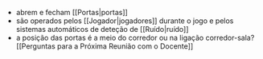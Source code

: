 - abrem e fecham [[Portas|portas]]
- são operados pelos [[Jogador|jogadores]] durante o jogo e pelos sistemas automáticos de deteção de [[Ruído|ruído]]
- a posição das portas é a meio do corredor ou na ligação corredor-sala? [[Perguntas para a Próxima Reunião com o Docente]]